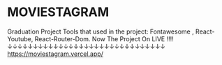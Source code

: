 # MOVIESTAGRAM
Graduation Project 
Tools that used in the project: Fontawesome , React-Youtube, React-Router-Dom.
Now The Project On LIVE !!!!
↓↓↓↓↓↓↓↓↓↓↓↓↓↓↓↓↓↓↓↓↓↓↓↓↓↓↓↓↓↓↓
https://moviestagram.vercel.app/

